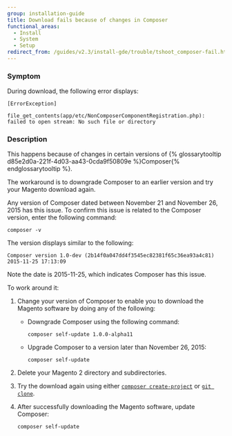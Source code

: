 ```yaml
---
group: installation-guide
title: Download fails because of changes in Composer
functional_areas:
  - Install
  - System
  - Setup
redirect_from: /guides/v2.3/install-gde/trouble/tshoot_composer-fail.html
---
```


### Symptom

During download, the following error displays:

```
[ErrorException]
```

  	file_get_contents(app/etc/NonComposerComponentRegistration.php): failed to open stream: No such file or directory

### Description

This happens because of changes in certain versions of {% glossarytooltip d85e2d0a-221f-4d03-aa43-0cda9f50809e %}Composer{% endglossarytooltip %}.

The workaround is to downgrade Composer to an earlier version and try your Magento download again.

Any version of Composer dated between November 21 and November 26, 2015 has this issue. To confirm this issue is related to the Composer version, enter the following command:

```
composer -v
```

The version displays similar to the following:

```
Composer version 1.0-dev (2b14f0a047dd4f3545ec82381f65c36ea93a4c81) 2015-11-25 17:13:09
```

Note the date is 2015-11-25, which indicates Composer has this issue.

To work around it:

1. Change your version of Composer to enable you to download the Magento software by doing any of the following:

   * Downgrade Composer using the following command:

     ```
     composer self-update 1.0.0-alpha11
     ```

   * Upgrade Composer to a version later than November 26, 2015:

     ```
     composer self-update
     ```

2. Delete your Magento 2 directory and subdirectories.
3. Try the download again using either [`composer create-project`]({{page.baseurl}}/install-gde/composer.html) or [`git clone`]({{page.baseurl}}/install/methods/git.html).
4. After successfully downloading the Magento software, update Composer:

   ```
   composer self-update
   ```

